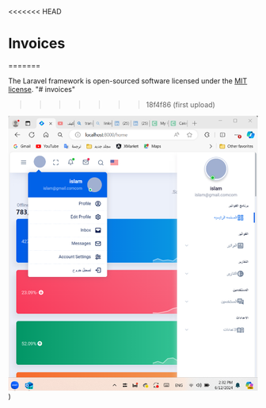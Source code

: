 <<<<<<< HEAD
# Invoices
=======

The Laravel framework is open-sourced software licensed under the [MIT license](https://opensource.org/licenses/MIT).
"# invoices" 
>>>>>>> 18f4f86 (first upload)


![image alt](https://github.com/Eslam-Mohamed-Ahmed/Invoices/blob/8418709adfd657624b1a4635c7a518a6cdec619b/capture_20240612143246702.bmp))

